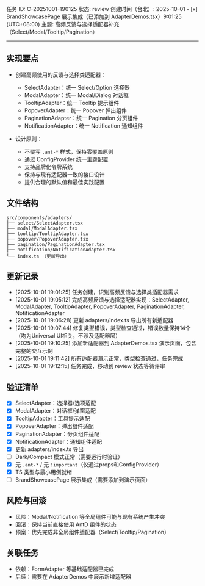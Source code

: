 任务 ID: C-20251001-190125
状态: review
创建时间（台北）: 2025-10-01 - [x] BrandShowcasePage 展示集成（已添加到 AdapterDemos.tsx）9:01:25 (UTC+08:00)
主题: 高频反馈与选择适配器补充（Select/Modal/Tooltip/Pagination）

---

## 实现要点

- 创建高频使用的反馈与选择类适配器：
  - SelectAdapter：统一 Select/Option 选择器
  - ModalAdapter：统一 Modal/Dialog 对话框
  - TooltipAdapter：统一 Tooltip 提示组件
  - PopoverAdapter：统一 Popover 弹出组件
  - PaginationAdapter：统一 Pagination 分页组件
  - NotificationAdapter：统一 Notification 通知组件

- 设计原则：
  - 不覆写 `.ant-*` 样式，保持零覆盖原则
  - 通过 ConfigProvider 统一主题配置
  - 支持品牌化令牌系统
  - 保持与现有适配器一致的接口设计
  - 提供合理的默认值和最佳实践配置

## 文件结构
```
src/components/adapters/
├── select/SelectAdapter.tsx
├── modal/ModalAdapter.tsx
├── tooltip/TooltipAdapter.tsx
├── popover/PopoverAdapter.tsx
├── pagination/PaginationAdapter.tsx
├── notification/NotificationAdapter.tsx
└── index.ts （更新导出）
```

## 更新记录

- [2025-10-01 19:01:25] 任务创建，识别高频反馈与选择类适配器需求
- [2025-10-01 19:05:12] 完成高频反馈与选择适配器实现：SelectAdapter, ModalAdapter, TooltipAdapter, PopoverAdapter, PaginationAdapter, NotificationAdapter
- [2025-10-01 19:06:28] 更新 adapters/index.ts 导出所有新适配器
- [2025-10-01 19:07:44] 修复类型错误，类型检查通过，错误数量保持14个（均为Universal UI相关，不涉及适配器层）
- [2025-10-01 19:10:25] 添加新适配器到 AdapterDemos.tsx 演示页面，包含完整的交互示例
- [2025-10-01 19:11:42] 所有适配器演示正常，类型检查通过，任务完成
- [2025-10-01 19:12:15] 任务完成，移动到 review 状态等待评审

## 验证清单

- [x] SelectAdapter：选择器/选项适配
- [x] ModalAdapter：对话框/弹窗适配
- [x] TooltipAdapter：工具提示适配
- [x] PopoverAdapter：弹出组件适配
- [x] PaginationAdapter：分页组件适配
- [x] NotificationAdapter：通知组件适配
- [x] 更新 adapters/index.ts 导出
- [ ] Dark/Compact 模式正常（需要运行时验证）
- [x] 无 `.ant-*` / 无 `!important`（仅通过props和ConfigProvider）
- [x] TS 类型与最小用例就绪
- [ ] BrandShowcasePage 展示集成（需要添加到演示页面）

## 风险与回滚

- 风险：Modal/Notification 等全局组件可能与现有系统产生冲突
- 回滚：保持当前直接使用 AntD 组件的状态
- 预案：优先完成非全局组件适配器（Select/Tooltip/Pagination）

## 关联任务

- 依赖：FormAdapter 等基础适配器已完成
- 后续：需要在 AdapterDemos 中展示新增适配器